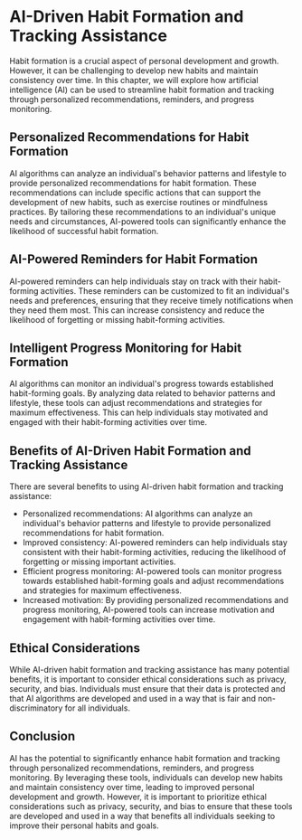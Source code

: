 AI-Driven Habit Formation and Tracking Assistance
===============================================================================================================

Habit formation is a crucial aspect of personal development and growth. However, it can be challenging to develop new habits and maintain consistency over time. In this chapter, we will explore how artificial intelligence (AI) can be used to streamline habit formation and tracking through personalized recommendations, reminders, and progress monitoring.

Personalized Recommendations for Habit Formation
------------------------------------------------

AI algorithms can analyze an individual's behavior patterns and lifestyle to provide personalized recommendations for habit formation. These recommendations can include specific actions that can support the development of new habits, such as exercise routines or mindfulness practices. By tailoring these recommendations to an individual's unique needs and circumstances, AI-powered tools can significantly enhance the likelihood of successful habit formation.

AI-Powered Reminders for Habit Formation
----------------------------------------

AI-powered reminders can help individuals stay on track with their habit-forming activities. These reminders can be customized to fit an individual's needs and preferences, ensuring that they receive timely notifications when they need them most. This can increase consistency and reduce the likelihood of forgetting or missing habit-forming activities.

Intelligent Progress Monitoring for Habit Formation
---------------------------------------------------

AI algorithms can monitor an individual's progress towards established habit-forming goals. By analyzing data related to behavior patterns and lifestyle, these tools can adjust recommendations and strategies for maximum effectiveness. This can help individuals stay motivated and engaged with their habit-forming activities over time.

Benefits of AI-Driven Habit Formation and Tracking Assistance
-------------------------------------------------------------

There are several benefits to using AI-driven habit formation and tracking assistance:

* Personalized recommendations: AI algorithms can analyze an individual's behavior patterns and lifestyle to provide personalized recommendations for habit formation.
* Improved consistency: AI-powered reminders can help individuals stay consistent with their habit-forming activities, reducing the likelihood of forgetting or missing important activities.
* Efficient progress monitoring: AI-powered tools can monitor progress towards established habit-forming goals and adjust recommendations and strategies for maximum effectiveness.
* Increased motivation: By providing personalized recommendations and progress monitoring, AI-powered tools can increase motivation and engagement with habit-forming activities over time.

Ethical Considerations
----------------------

While AI-driven habit formation and tracking assistance has many potential benefits, it is important to consider ethical considerations such as privacy, security, and bias. Individuals must ensure that their data is protected and that AI algorithms are developed and used in a way that is fair and non-discriminatory for all individuals.

Conclusion
----------

AI has the potential to significantly enhance habit formation and tracking through personalized recommendations, reminders, and progress monitoring. By leveraging these tools, individuals can develop new habits and maintain consistency over time, leading to improved personal development and growth. However, it is important to prioritize ethical considerations such as privacy, security, and bias to ensure that these tools are developed and used in a way that benefits all individuals seeking to improve their personal habits and goals.
